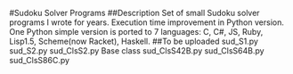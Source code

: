 #Sudoku Solver Programs
##Description
 Set of small Sudoku solver programs I wrote for years.
 Execution time improvement in Python version.
 One Python simple version is ported to 7 languages:
 C, C#, JS, Ruby, Lisp1.5, Scheme(now Racket), Haskell. 
##To be uploaded
 sud_S1.py
 sud_S2.py
 sud_ClsS2.py   Base class
 sud_ClsS42B.py
 sud_ClsS64B.py
 sud_ClsS86C.py
